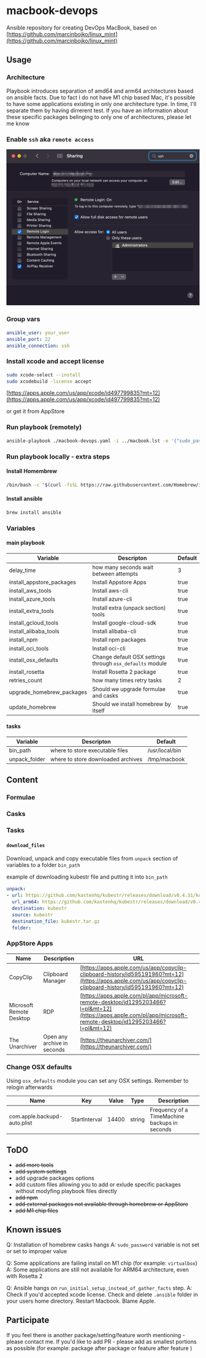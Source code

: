 # macbook-devops

Ansible repository for creating DevOps MacBook, based on [https://github.com/marcinbojko/linux_mint](https://github.com/marcinbojko/linux_mint)

## Usage

### Architecture

Playbook introduces separation of amd64 and arm64 architectures based on ansible facts. Due to fact I do not have M1 chip based Mac, it's possible to have some applications existing in only one architecture type.
In time, I'll separate them by having dirrerent test. If you have an information about these specific packages belinging to only one of architectures, please let me know

### Enable `ssh` aka `remote access`

![ssh](./images/ssh.png)

### Group vars

```yaml
ansible_user: your_user
ansible_port: 22
ansible_connection: ssh
```

### Install xcode and accept license

```bash
sudo xcode-select --install
sudo xcodebuild -license accept
```

[https://apps.apple.com/us/app/xcode/id497799835?mt=12](https://apps.apple.com/us/app/xcode/id497799835?mt=12)

or get it from AppStore

### Run playbook (remotely)

```bash
ansible-playbook ./macbook-devops.yaml -i ../macbook.lst -e '{"sudo_password": "your_user_password"}'
```

### Run playbook locally - extra steps

#### Install Homembrew

```bash
/bin/bash -c "$(curl -fsSL https://raw.githubusercontent.com/Homebrew/install/HEAD/install.sh)"
```

#### Install ansible

```bash
brew install ansible
```

### Variables

#### main playbook

|Variable|Descripton|Default|
|--------|----------|-------|
|delay_time|how many seconds wait between attempts|3|
|install_appstore_packages|Install Appstore Apps|true|
|install_aws_tools|Install aws-cli|true|
|install_azure_tools|Install azure-cli|true|
|install_extra_tools|Install extra (unpack section) tools|true|
|install_gcloud_tools|Install google-cloud-sdk|true|
|install_alibaba_tools|Install alibaba-cli|true|
|install_npm|Install npm packages|true|
|install_oci_tools|Install oci-cli|true|
|install_osx_defaults|Change default OSX settings through `osx_defaults` module|true|
|install_rosetta|Install Rosetta 2 package|true|
|retries_count|how many times retry tasks|2|
|upgrade_homebrew_packages|Should we upgrade formulae and casks|true|
|update_homebrew|Should we install homebrew by itself|true|

#### tasks

|Variable|Descripton|Default|
|--------|----------|-------|
|bin_path|where to store executable files| /usr/local/bin|
|unpack_folder|where to store downloaded archives| /tmp/macbook|

## Content

### Formulae

### Casks

### Tasks

#### `download_files`

Download, unpack and copy executable files from `unpack` section of variables to a folder `bin_path`

example of downloading kubestr file and putting it into `bin_path`

```yaml
unpack:
- url: https://github.com/kastenhq/kubestr/releases/download/v0.4.31/kubestr_0.4.31_MacOS_amd64.tar.gz
  url_arm64: https://github.com/kastenhq/kubestr/releases/download/v0.4.31/kubestr_0.4.31_MacOS_arm64.tar.gz
  destination: kubestr
  source: kubestr
  destination_file: kubestr.tar.gz
  folder:
```

### AppStore Apps

|Name|Description|URL|
|----|-----------|---|
|CopyClip|Clipboard Manager|[https://apps.apple.com/us/app/copyclip-clipboard-history/id595191960?mt=12](https://apps.apple.com/us/app/copyclip-clipboard-history/id595191960?mt=12)|
|Microsoft Remote Desktop|RDP|[https://apps.apple.com/pl/app/microsoft-remote-desktop/id1295203466?l=pl&mt=12](https://apps.apple.com/pl/app/microsoft-remote-desktop/id1295203466?l=pl&mt=12)|
|The Unarchiver|Open any archive in seconds|[https://theunarchiver.com/](https://theunarchiver.com/)|

### Change OSX defaults

Using `osx_defaults` module you can set any OSX settings. Remember to relogin afterwards

|Name|Key|Value|Type|Description|
|----|---|-----|----|-----------|
|com.apple.backupd-auto.plist|StartInterval|14400|string|Frequency of a TimeMachine backups in seconds|

## ToDO

* ~~add more tools~~
* ~~add system settings~~
* add upgrade packages options
* add custom files allowing you to add or exlude specific packages without modyfing playbook files directly
* ~~add npm~~
* ~~add external packages not available through homebrew or AppStore~~
* ~~add M1 chip files~~

## Known issues

Q: Installation of homebrew casks hangs
A: `sudo_password` variable is not set or set to improper value

Q: Some applications are failing install on M1 chip (for example: `virtualbox`)
A: Some applications are still not available for ARM64 architecture, even with Rosetta 2

Q: Ansible hangs on `run_initial_setup_instead_of_gather_facts` step.
A: Check if you'd accepted xcode license. Check and delete `.ansible` folder in your users home directory. Restart Macbook. Blame Apple.

## Participate

If you feel there is another package/setting/feature worth mentioning - please contact me. If you'd like to add PR - please add as smallest portions as possible (for example: package after package or feature after feature )
